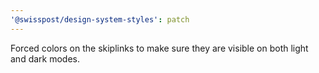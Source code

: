 ```yaml
---
'@swisspost/design-system-styles': patch
---
```


Forced colors on the skiplinks to make sure they are visible on both light and dark modes.
